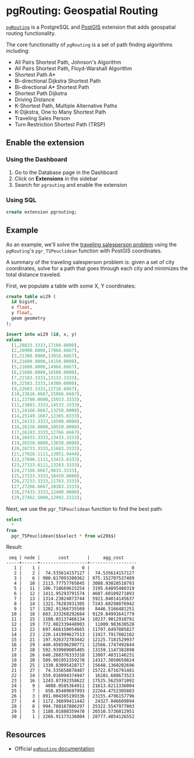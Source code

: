 # pgRouting: Geospatial Routing

[`pgRouting`](http://pgrouting.org/) is a PostgreSQL and [PostGIS](http://postgis.net/) extension that adds geospatial routing functionality.

The core functionality of `pgRouting` is a set of path finding algorithms including:

- All Pairs Shortest Path, Johnson's Algorithm
- All Pairs Shortest Path, Floyd-Warshall Algorithm
- Shortest Path A*
- Bi-directional Dijkstra Shortest Path
- Bi-directional A* Shortest Path
- Shortest Path Dijkstra
- Driving Distance
- K-Shortest Path, Multiple Alternative Paths
- K-Dijkstra, One to Many Shortest Path
- Traveling Sales Person
- Turn Restriction Shortest Path (TRSP)

## Enable the extension

### Using the Dashboard

1. Go to the Database page in the Dashboard
2. Click on **Extensions** in the sidebar
3. Search for `pgrouting` and enable the extension

### Using SQL

```sql
create extension pgrouting;
```

## Example

As an example, we'll solve the [traveling salesperson problem](https://en.wikipedia.org/wiki/Travelling_salesman_problem) using the `pgRouting`'s `pgr_TSPeuclidean` function with PostGIS coordinates.

A summary of the traveling salesperson problem is: given a set of city coordinates, solve for a path that goes through each city and minimizes the total distance traveled.

First, we populate a table with some X, Y coordinates:

```sql
create table wi29 (
  id bigint,
  x float,
  y float,
  geom geometry
);

insert into wi29 (id, x, y)
values
  (1,20833.3333,17100.0000),
  (2,20900.0000,17066.6667),
  (3,21300.0000,13016.6667),
  (4,21600.0000,14150.0000),
  (5,21600.0000,14966.6667),
  (6,21600.0000,16500.0000),
  (7,22183.3333,13133.3333),
  (8,22583.3333,14300.0000),
  (9,22683.3333,12716.6667),
  (10,23616.6667,15866.6667),
  (11,23700.0000,15933.3333),
  (12,23883.3333,14533.3333),
  (13,24166.6667,13250.0000),
  (14,25149.1667,12365.8333),
  (15,26133.3333,14500.0000),
  (16,26150.0000,10550.0000),
  (17,26283.3333,12766.6667),
  (18,26433.3333,13433.3333),
  (19,26550.0000,13850.0000),
  (20,26733.3333,11683.3333),
  (21,27026.1111,13051.9444),
  (22,27096.1111,13415.8333),
  (23,27153.6111,13203.3333),
  (24,27166.6667,9833.3333),
  (25,27233.3333,10450.0000),
  (26,27233.3333,11783.3333),
  (27,27266.6667,10383.3333),
  (28,27433.3333,12400.0000),
  (29,27462.5000,12992.2222);
```

Next, we use the `pgr_TSPeuclidean` function to find the best path:

```sql
select
  *
from 
  pgr_TSPeuclidean($$select * from wi29$$)
```

Result:

```
 seq | node |       cost       |     agg_cost     
-----+------+------------------+------------------
   1 |    1 |                0 |                0
   2 |    2 |  74.535614157127 |  74.535614157127
   3 |    6 | 900.617093380362 | 975.152707537489
   4 |   10 | 2113.77757765045 | 3088.93028518793
   5 |   11 | 106.718669615254 | 3195.64895480319
   6 |   12 | 1411.95293791574 | 4607.60189271893
   7 |   13 | 1314.23824873744 | 5921.84014145637
   8 |   14 | 1321.76283931305 | 7243.60298076942
   9 |   17 | 1202.91366735569 |  8446.5166481251
  10 |   18 | 683.333268292684 | 9129.84991641779
  11 |   15 | 1108.05137466134 | 10237.9012910791
  12 |   19 | 772.082339448903 |  11009.983630528
  13 |   22 | 697.666150054665 | 11707.6497805827
  14 |   23 | 220.141999627513 | 11927.7917802102
  15 |   21 | 197.926372783442 | 12125.7181529937
  16 |   29 | 440.456596290771 | 12566.1747492844
  17 |   28 | 592.939989005405 | 13159.1147382898
  18 |   26 | 648.288376333318 | 13807.4031146231
  19 |   20 | 509.901951359278 | 14317.3050659824
  20 |   25 | 1330.83095428717 | 15648.1360202696
  21 |   27 |  74.535658878487 | 15722.6716791481
  22 |   24 | 559.016994374947 |  16281.688673523
  23 |   16 | 1243.87392358622 | 17525.5625971092
  24 |    9 |  4088.0585364911 | 21613.6211336004
  25 |    7 |  650.85409697993 | 22264.4752305803
  26 |    3 | 891.004385199336 | 23155.4796157796
  27 |    4 | 1172.36699411442 |  24327.846609894
  28 |    8 | 994.708187806297 | 25322.5547977003
  29 |    5 | 1188.01888359478 | 26510.5736812951
  30 |    1 | 2266.91173136004 | 28777.4854126552
```

## Resources

- Official [`pgRouting` documentation](https://docs.pgrouting.org/latest/en/index.html)
